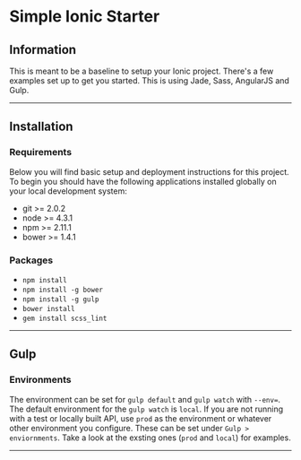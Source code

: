 # Simple Ionic Starter 


## Information
This is meant to be a baseline to setup your Ionic project.  There's a few examples set up to get you started.  This is using Jade, Sass, AngularJS and Gulp.  

---


## Installation

### Requirements

Below you will find basic setup and deployment instructions for this project. To begin you should have the following applications installed globally on your local development system:

  + git >= 2.0.2
  + node >= 4.3.1
  + npm >= 2.11.1
  + bower >= 1.4.1

### Packages
  + `npm install`
  + `npm install -g bower`
  + `npm install -g gulp`
  + `bower install`
  + `gem install scss_lint`

---

## Gulp

### Environments

The environment can be set for `gulp default` and `gulp watch` with `--env=`.
The default environment for the `gulp watch` is `local`.  If you are not running with a test or locally built API, use `prod` as the environment or whatever other environment you configure.  These can be set under `Gulp > enviornments`.  Take a look at the exsting ones (`prod` and `local`) for examples.

---


